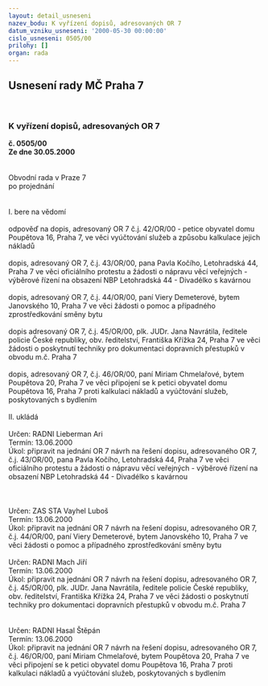 ```yaml
---
layout: detail_usneseni
nazev_bodu: K vyřízení dopisů, adresovaných OR 7
datum_vzniku_usneseni: '2000-05-30 00:00:00'
cislo_usneseni: 0505/00
prilohy: []
organ: rada
---
```

<div id="ucUsn_pList" class="usn">
	<span><h2>Usnesení rady MČ Praha 7 </h2>
<br></span><div class="standBody">
<span><h3>K vyřízení dopisů, adresovaných OR 7</h3></span><div class="center">
		<strong>č. 0505/00</strong><br>
	</div>
<div class="center">
		<strong>Ze dne 30.05.2000</strong><br><br>
	</div>     <br>Obvodní rada v Praze 7<br>po projednání<br><br><br>I.	bere na vědomí<br><br> odpověď na dopis, adresovaný OR 7 č.j. 42/OR/00 - petice obyvatel domu Poupětova 16, Praha 7, ve věci vyúčtování služeb a způsobu kalkulace jejich nákladů<br><br>dopis, adresovaný OR 7, č.j. 43/OR/00, pana Pavla Kočího, Letohradská 44, Praha 7 ve věci oficiálního protestu a žádosti o nápravu věcí veřejných - výběrové řízení na obsazení NBP Letohradská 44 - Divadélko s kavárnou<br><br>dopis, adresovaný OR 7, č.j. 44/OR/00, paní Viery Demeterové, bytem Janovského 10, Praha 7 ve věci žádosti o pomoc a případného zprostředkování  směny bytu  <br><br>dopis adresovaný OR 7, č.j. 45/OR/00, plk. JUDr. Jana Navrátila, ředitele policie České republiky, obv. ředitelství, Františka Křížka 24, Praha 7 ve věci žádosti o poskytnutí techniky pro dokumentaci dopravních přestupků v obvodu m.č. Praha 7<br><br>dopis, adresovaný OR 7, č.j. 46/OR/00, paní Miriam Chmelařové, bytem Poupětova 20, Praha 7 ve věci připojení se k petici obyvatel domu Poupětova 16, Praha 7 proti kalkulaci nákladů a vyúčtování služeb, poskytovaných s bydlením<br><br>II.  ukládá <br><br> Určen:	     	RADNI Lieberman Ari<br>Termín: 13.06.2000<br>Úkol:	připravit na jednání OR 7 návrh na řešení dopisu, adresovaného OR 7, č.j. 43/OR/00, pana Pavla Kočího, Letohradská 44, Praha 7 ve věci oficiálního protestu a žádosti o nápravu věcí veřejných - výběrové řízení na obsazení NBP Letohradská 44 - Divadélko s kavárnou<br> 	<br><br><br> Určen:	     	ZAS STA Vayhel Luboš<br>Termín: 13.06.2000<br>Úkol:	připravit na jednání OR 7 návrh na řešení dopisu, adresovaného OR 7, č.j. 44/OR/00, paní Viery Demeterové, bytem Janovského 10, Praha 7 ve věci žádosti o pomoc a případného zprostředkování  směny bytu  <br> <br> Určen:	     	RADNI Mach Jiří<br>Termín: 13.06.2000<br>Úkol:	připravit na jednání OR 7 návrh na řešení dopisu, adresovaného OR 7, č.j. 45/OR/00, plk. JUDr. Jana Navrátila, ředitele policie České republiky, obv. ředitelství, Františka Křížka 24, Praha 7 ve věci žádosti o poskytnutí techniky pro dokumentaci dopravních přestupků v obvodu m.č. Praha 7<br> <br><br> Určen:	     	RADNI Hasal Štěpán<br>Termín: 13.06.2000<br>Úkol:	připravit na jednání OR 7 návrh na řešení dopisu, adresovaného OR 7, č.j. 46/OR/00, paní Miriam Chmelařové, bytem Poupětova 20, Praha 7 ve věci připojení se k petici obyvatel domu Poupětova 16, Praha 7 proti kalkulaci nákladů a vyúčtování služeb, poskytovaných s bydlením<br>
</div>
</div>